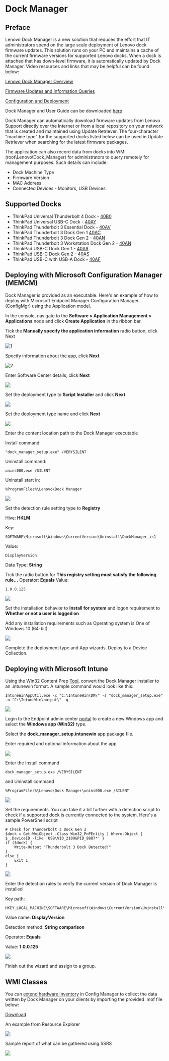 # Dock Manager

## Preface

Lenovo Dock Manager is a new solution that reduces the effort that IT administrators spend on the large scale deployment of Lenovo dock firmware updates.  This solution runs on your PC and maintains a cache of the current firmware versions for supported Lenovo docks.  When a dock is attached that has down-level firmware, it is automatically updated by Dock Manager.  Video resources and links that may be helpful can be found below:

[Lenovo Dock Manager Overview](https://support.lenovo.com/videos/nvid500262)

[Firmware Updates and Information Queries](https://support.lenovo.com/videos/nvid500261)

[Configuration and Deployment](https://support.lenovo.com/videos/nvid500260)

Dock Manager and User Guide can be downloaded [here](https://support.lenovo.com/us/en/solutions/ht037099#dm)

Dock Manager can automatically download firmware updates from Lenovo Support directly over the Internet or from a local repository on your network that is created and maintained using Update Retriever. The four-character "machine type" for the supported docks listed below can be used in Update Retriever when searching for the latest firmware packages.

The application can also record data from docks into WMI (root\Lenovo\Dock_Manager) for administrators to query remotely for management purposes.  Such details can include:

* Dock Machine Type
* Firmware Version
* MAC Address
* Connected Devices - Monitors, USB Devices

## Supported Docks

* ThinkPad Universal Thunderbolt 4 Dock - [40B0](https://support.lenovo.com/solutions/pd500503)
* ThinkPad Universal USB-C Dock - [40AY](https://support.lenovo.com/solutions/pd500519)
* ThinkPad Thunderbolt 3 Essential Dock - [40AV](https://support.lenovo.com/solutions/PD500373)
* ThinkPad Thunderbolt 3 Dock Gen 1 [40AC](https://support.lenovo.com/solutions/ACC100356)
* ThinkPad Thunderbolt 3 Dock Gen 2 - [40AN](https://support.lenovo.com/solutions/PD500265)
* ThinkPad Thunderbolt 3 Workstation Dock Gen 2 - [40AN](https://support.lenovo.com/solutions/PD500333)
* ThinkPad USB-C Dock Gen 1 - [40A9](https://support.lenovo.com/solutions/ACC100348)
* ThinkPad USB-C Dock Gen 2 - [40AS](https://support.lenovo.com/solutions/ACC500106)
* ThinkPad USB-C with USB-A Dock - [40AF](https://support.lenovo.com/solutions/PD500180)

## Deploying with Microsoft Configuration Manager (MEMCM)

Dock Manager is provided as an executable.  Here's an example of how to deploy with Microsoft Endpoint Manager Configuration Manager (ConfigMgr) using the Application model.

In the console, navigate to the **Software > Application Management > Applications** node and click **Create Application** in the ribbon bar.

Tick the **Manually specify the application information** radio button, click Next

![1](../img/guides/dm/image1.png)

Specify information about the app, click **Next**

![2](../img/guides/dm/image2.png)

Enter Software Center details, click **Next**

![ ](../img/guides/dm/image3.png)

Set the deployment type to **Script Installer** and click **Next**

![](../img/guides/dm/image4.png)

Set the deployment type name and click **Next**

![](../img/guides/dm/image5.png)

Enter the content location path to the Dock Manager executable

Install command:
```
"dock_manager_setup.exe" /VERYSILENT
```
Uninstall command:
```
unins000.exe /SILENT
```
Uninstall start in:
```
%ProgramFiles%\Lenovo\Dock Manager
```
![](../img/guides/dm/image6.png)

Set the detection rule setting type to **Registry**

Hive: **HKLM**

Key:
```
SOFTWARE\Microsoft\Windows\CurrentVersion\Uninstall\DockManager_is1
```
Value:
```
DisplayVersion
```
Data Type: **String**

Tick the radio button for **This registry setting must satisfy the following rule...**
Operator: **Equals**
Value:
```
1.0.0.125
```
![](../img/guides/dm/image7.png)

Set the installation behavior to **Install for system** and logon requirement to **Whether or not a user is logged on**

Add any installation requirements such as Operating system is One of Windows 10 (64-bit)

![](../img/guides/dm/image8.png)

Complete the deployment type and App wizards.  Deploy to a Device Collection.

## Deploying with Microsoft Intune

Using the Win32 Content Prep [Tool](https://github.com/Microsoft/Microsoft-Win32-Content-Prep-Tool), convert the Dock Manager installer to an .intunewin format.  A sample command would look like this:

```
IntuneWinAppUtil.exe -c "C:\IntuneWin\DM\" -s "dock_manager_setup.exe" -o "C:\IntuneWin\output\" -q
```

![](../img/guides/dm/image9.png)

Login to the Endpoint admin center [portal](https://endpoint.microsoft.com/#blade/Microsoft_Intune_DeviceSettings/AppsWindowsMenu/windowsApps) to create a new Windows app and select the **Windows app (Win32)** type.

Select the **dock_manager_setup.intunewin** app package file.

Enter required and optional information about the app

![](../img/guides/dm/image10.png)

Enter the Install command
```
dock_manager_setup.exe /VERYSILENT
```
and Uninstall command
```
%ProgramFiles%\Lenovo\Dock Manager\unins000.exe /SILENT
```
![](../img/guides/dm/image11.png)

Set the requirements.  You can take it a bit further with a detection script to check if a supported dock is currently connected to the system.  Here's a sample PowerShell script
```
# Check for Thunderbolt 3 Dock Gen 2
$dock = Get-WmiObject -Class Win32_PnPEntity | Where-Object { $_.DeviceID -like 'USB\VID_2109&PID_8887*' }
if ($dock) {
    Write-Output "Thunderbolt 3 Dock Detected!"
}
else {
    Exit 1
}
```
![](../img/guides/dm/image12.png)

Enter the detection rules to verify the current version of Dock Manager is installed

Key path:
```
HKEY_LOCAL_MACHINE\SOFTWARE\Microsoft\Windows\CurrentVersion\Uninstall\DockManager_is1
```

Value name: **DisplayVersion**

Detection method: **String comparison**

Operator: **Equals**

Value: **1.0.0.125**

![](../img/guides/dm/image13.png)

Finish out the wizard and assign to a group.

## WMI Classes

You can [extend hardware inventory](https://docs.microsoft.com/en-us/mem/configmgr/core/clients/manage/inventory/extend-hardware-inventory) in Config Manager to collect the data written by Dock Manager on your clients by importing the provided .mof file below:

[Download](https://download.lenovo.com/cdrt/blog/ConfigMgr-MOF-DockManager.zip)

An example from Resource Explorer

![](../img/guides/dm/image14.png)

Sample report of what can be gathered using SSRS

![](../img/guides/dm/image15.png)